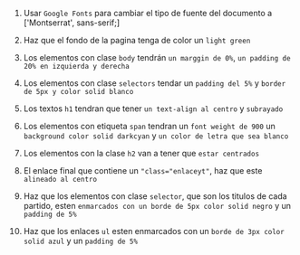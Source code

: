    
1. Usar `Google Fonts` para cambiar el tipo de fuente del documento a ['Montserrat', sans-serif;]

2. Haz que el fondo de la pagina tenga de color un `light green`

3. Los elementos con clase `body` tendrán `un marggin de 0%`, `un padding de 20% en izquierda y derecha`

4. Los elementos con clase `selectors` tendar un `padding del 5%` y `border de 5px y color solid blanco`

5. Los textos `h1` tendran que tener `un text-align al centro` y `subrayado`

6. Los elementos con etiqueta `span` tendran un `font weight de 900` un `background color solid darkcyan` y `un color de letra que sea blanco`

7. Los elementos con la clase `h2` van a tener que `estar centrados`

8. El enlace final que contiene un `"class="enlaceyt"`, haz que este `alineado al centro`

9. Haz que los elementos con clase `selector`, que son los titulos de cada partido, esten `enmarcados con un borde de 5px color solid negro` y un `padding de 5%`

10. Haz que los enlaces `ul` esten enmarcados con un `borde de 3px color solid azul` y un `padding de 5%`